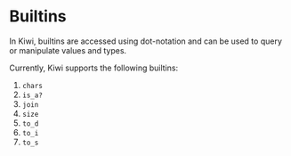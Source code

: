# Builtins

In Kiwi, builtins are accessed using dot-notation and can be used to query or manipulate values and types.

Currently, Kiwi supports the following builtins:
1. `chars`
2. `is_a?`
3. `join`
4. `size`
5. `to_d`
6. `to_i`
7. `to_s`